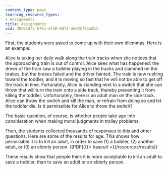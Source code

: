 ```yaml
---
content_type: page
learning_resource_types:
- Assignments
title: Assignments
uid: d0a61df5-b763-afd0-6873-a60d5f05a2bd
---
```


First, the students were asked to come up with their own dilemmas. Here is an example:

Alice is taking her daily walk along the train tracks when she notices that the approaching train is out of control. Alice sees what has happened: the driver of the train saw a toddler playing in the tracks and slammed on the brakes, but the brakes failed and the driver fainted. The train is now rushing toward the toddler, and it is moving so fast that he will not be able to get off the track in time. Fortunately, Alice is standing next to a switch that she can throw that will turn the train onto a side track, thereby preventing it from killing the toddler. Unfortunately, there is an adult man on the side track. Alice can throw the switch and kill the man, or refrain from doing so and let the toddler die. Is it permissible for Alice to throw the switch?

The basic question, of course, is whether people take age into consideration when making moral judgments in trolley problems.

Then, the students collected thousands of responses to this and other questions. Here are some of the results for age. This shows how permissible it is to kill an adult, in order to save (1) a toddler, (2) another adult, or (3) an elderly person. ([PDF]({{< baseurl >}}/resources/results))

These results show that people think it is more acceptable to kill an adult to save a toddler, than to save an adult or an elderly person.